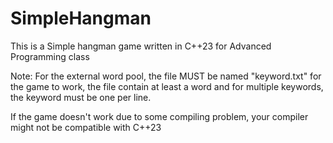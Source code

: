 # SimpleHangman


This is a Simple hangman game written in C++23 for Advanced Programming class


Note: For the external word pool, the file MUST be named "keyword.txt" for the game to work, the file contain at least a word and for multiple keywords, the keyword must be one per line.


If the game doesn't work due to some compiling problem, your compiler might not be compatible with C++23
